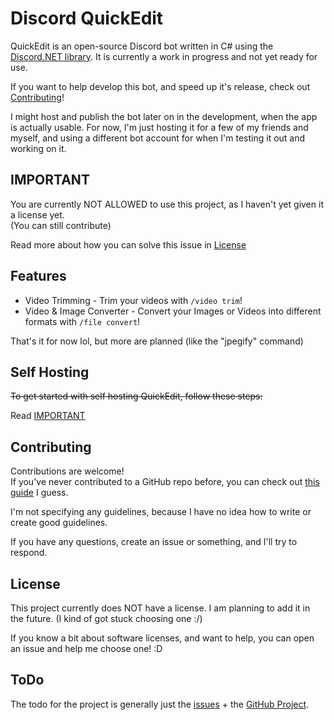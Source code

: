 # Discord QuickEdit

QuickEdit is an open-source Discord bot written in C# using the [Discord.NET library](https://github.com/discord-net/Discord.Net). It is currently a work in progress and not yet ready for use.

If you want to help develop this bot, and speed up it's release, check out [Contributing](#contributing)!

I might host and publish the bot later on in the development, when the app is actually usable. For now, I'm just hosting it for a few of my friends and myself, and using a different bot account for when I'm testing it out and working on it.

## IMPORTANT

You are currently NOT ALLOWED to use this project, as I haven't yet given it a license yet.\
(You can still contribute)

Read more about how you can solve this issue in [License](#license)

## Features

- Video Trimming - Trim your videos with `/video trim`!
- Video & Image Converter - Convert your Images or Videos into different formats with `/file convert`!

That's it for now lol, but more are planned (like the "jpegify" command)

## Self Hosting

~~To get started with self hosting QuickEdit, follow these steps:~~

Read [IMPORTANT](#important)

## Contributing

Contributions are welcome!\
If you've never contributed to a GitHub repo before, you can check out [this guide](https://docs.github.com/en/get-started/exploring-projects-on-github/contributing-to-a-project) I guess.

I'm not specifying any guidelines, because I have no idea how to write or create good guidelines.

If you have any questions, create an issue or something, and I'll try to respond.

## License

This project currently does NOT have a license. I am planning to add it in the future. (I kind of got stuck choosing one :/)

If you know a bit about software licenses, and want to help, you can open an issue and help me choose one! :D

## ToDo

The todo for the project is generally just the [issues](https://github.com/HEJOK254/Discord-QuickEdit/issues) + the [GitHub Project](https://github.com/users/HEJOK254/projects/8).
